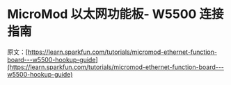 # MicroMod 以太网功能板- W5500 连接指南

原文：[https://learn.sparkfun.com/tutorials/micromod-ethernet-function-board---w5500-hookup-guide](https://learn.sparkfun.com/tutorials/micromod-ethernet-function-board---w5500-hookup-guide)